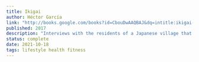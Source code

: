 ```yaml
---
title: Ikigai
author: Héctor García
link: "http://books.google.com/books?id=CbouDwAAQBAJ&dq=intitle:ikigai-the-japanese-secret-to-a-long-and-happy-life&hl=&source=gbs_api"
published: 2017
description: "Interviews with the residents of a Japanese village that has the world&#39;s highest percentage of centenarians reveals the secrets to happiness and longevity through &quot;ikigai,&quot; the intersection of passion, purpose, and mission."
status: complete
date: 2021-10-18
tags: lifestyle health fitness
---
```


